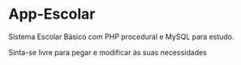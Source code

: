 # App-Escolar
Sistema Escolar Básico com PHP procedural e MySQL para estudo.


Sinta-se livre para pegar e modificar às suas necessidades
